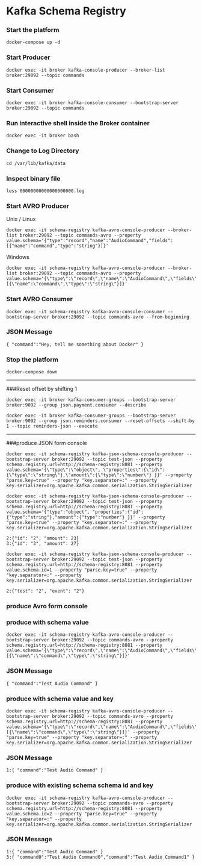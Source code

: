 # Kafka Schema Registry

### Start the platform
```
docker-compose up -d
```

### Start Producer
```
docker exec -it broker kafka-console-producer --broker-list broker:29092 --topic commands
```

### Start Consumer
```
docker exec -it broker kafka-console-consumer --bootstrap-server broker:29092 --topic commands
```

### Run interactive shell inside the Broker container
```
docker exec -it broker bash
```

### Change to Log Directory
```
cd /var/lib/kafka/data
```

### Inspect binary file
```
less 00000000000000000000.log
```

### Start AVRO Producer
Unix / Linux
```
docker exec -it schema-registry kafka-avro-console-producer --broker-list broker:29092 --topic commands-avro --property value.schema='{"type":"record","name":"AudioCommand","fields":[{"name":"command","type":"string"}]}'
```
Windows
```
docker exec -it schema-registry kafka-avro-console-producer --broker-list broker:29092 --topic commands-avro --property value.schema='{\"type\":\"record\",\"name\":\"AudioCommand\",\"fields\":[{\"name":\"command\",\"type\":\"string\"}]}'
```

### Start AVRO Consumer
```
docker exec -it schema-registry kafka-avro-console-consumer --bootstrap-server broker:29092 --topic commands-avro --from-beginning
```

### JSON Message
```
{ "command":"Hey, tell me something about Docker" }
```

### Stop the platform
```
docker-compose down
```

-------------------------------------------------------------------------------
###Reset offset by shifting 1
```
docker exec -it broker kafka-consumer-groups --bootstrap-server broker:9092 --group json.payment.consumer --describe

docker exec -it broker kafka-consumer-groups --bootstrap-server broker:9092 --group json.reminders.consumer --reset-offsets --shift-by 1 --topic reminders-json --execute
```


------------------
###produce JSON form console
```
docker exec -it schema-registry kafka-json-schema-console-producer --bootstrap-server broker:29092 --topic test-json --property schema.registry.url=http://schema-registry:8081 --property value.schema='{\"type\":\"object\", \"properties\":{\"id\":{\"type\":\"string\"},\"amount\":{\"type\":\"number\"} }}' --property "parse.key=true" --property "key.separator=:" --property key.serializer=org.apache.kafka.common.serialization.StringSerializer

docker exec -it schema-registry kafka-json-schema-console-producer --bootstrap-server broker:29092 --topic test-json --property schema.registry.url=http://schema-registry:8081 --property value.schema='{"type":"object", "properties":{"id":{"type":"string"},"amount":{"type":"number"} }}' --property "parse.key=true" --property "key.separator=:" --property key.serializer=org.apache.kafka.common.serialization.StringSerializer

2:{"id": "2", "amount": 23}
3:{"id": "3", "amount": 27}
```

```
docker exec -it schema-registry kafka-json-schema-console-producer --bootstrap-server broker:29092 --topic test-json --property schema.registry.url=http://schema-registry:8081 --property value.schema.id=1 --property "parse.key=true" --property "key.separator=:" --property key.serializer=org.apache.kafka.common.serialization.StringSerializer

2:{"test": "2", "event": "2"}
```

### produce Avro form console
### produce with schema value
```
docker exec -it schema-registry kafka-avro-console-producer --bootstrap-server broker:29092 --topic commands-avro --property schema.registry.url=http://schema-registry:8081 --property value.schema='{\"type\":\"record\",\"name\":\"AudioCommand\",\"fields\":[{\"name\":\"command\",\"type\":\"string\"}]}'
```
### JSON Message
```
{ "command":"Test Audio Command" }
```

### produce with schema value and key
```
docker exec -it schema-registry kafka-avro-console-producer --bootstrap-server broker:29092 --topic commands-avro --property schema.registry.url=http://schema-registry:8081 --property value.schema='{\"type\":\"record\",\"name\":\"AudioCommand\",\"fields\":[{\"name\":\"command\",\"type\":\"string\"}]}' --property "parse.key=true" --property "key.separator=:" --property key.serializer=org.apache.kafka.common.serialization.StringSerializer
```

### JSON Message
```
1:{ "command":"Test Audio Command" }
```

### produce with existing schema schema id and key
```
docker exec -it schema-registry kafka-avro-console-producer --bootstrap-server broker:29092 --topic commands-avro --property schema.registry.url=http://schema-registry:8081 --property value.schema.id=2 --property "parse.key=true" --property "key.separator=:" --property key.serializer=org.apache.kafka.common.serialization.StringSerializer
```

### JSON Message
```
1:{ "command":"Test Audio Command" }
3:{ "command0":"Test Audio Command0","command":"Test Audio Command1" }
```
